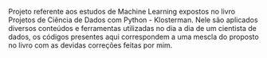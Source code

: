 Projeto referente aos estudos de Machine Learning expostos no livro Projetos de Ciência de Dados com Python - Klosterman.
Nele são aplicados diversos conteúdos e ferramentas utilizadas no dia a dia de um cientista de dados, os códigos presentes aqui correspondem a uma mescla do proposto no livro com as devidas correções feitas por mim.

